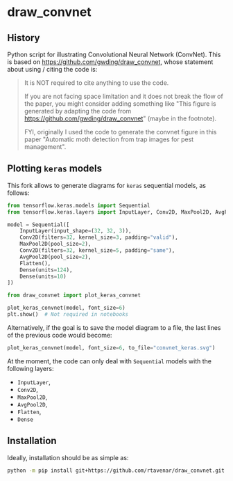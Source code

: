# draw_convnet

## History

Python script for illustrating Convolutional Neural Network (ConvNet).
This is based on <https://github.com/gwding/draw_convnet>, whose statement about using / citing the code is:

> It is NOT required to cite anything to use the code.
>
> If you are not facing space limitation and it does not break the flow of the paper, you might consider adding something like "This figure is generated by adapting the code from https://github.com/gwding/draw_convnet" (maybe in the footnote).
>
> FYI, originally I used the code to generate the convnet figure in this paper "Automatic moth detection from trap images for pest management".

## Plotting `keras` models

This fork allows to generate diagrams for `keras` sequential models, as follows:

```python
from tensorflow.keras.models import Sequential
from tensorflow.keras.layers import InputLayer, Conv2D, MaxPool2D, AvgPool2D, Flatten, Dense

model = Sequential([
    InputLayer(input_shape=(32, 32, 3)),
    Conv2D(filters=32, kernel_size=3, padding="valid"),
    MaxPool2D(pool_size=2),
    Conv2D(filters=32, kernel_size=5, padding="same"),
    AvgPool2D(pool_size=2),
    Flatten(),
    Dense(units=124),
    Dense(units=10)
])
```

```python
from draw_convnet import plot_keras_convnet

plot_keras_convnet(model, font_size=6)
plt.show()  # Not required in notebooks
```


Alternatively, if the goal is to save the model diagram to a file, the last lines of the previous code would become:

```python
plot_keras_convnet(model, font_size=6, to_file="convnet_keras.svg")
```

At the moment, the code can only deal with `Sequential` models with the following layers:
* `InputLayer`, 
* `Conv2D`, 
* `MaxPool2D`, 
* `AvgPool2D`, 
* `Flatten`, 
* `Dense`

## Installation

Ideally, installation should be as simple as:

```bash
python -m pip install git+https://github.com/rtavenar/draw_convnet.git
```
